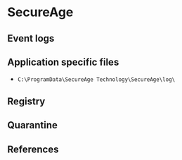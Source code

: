 # SecureAge

## Event logs

## Application specific files

* `C:\ProgramData\SecureAge Technology\SecureAge\log\`

## Registry

## Quarantine

## References
